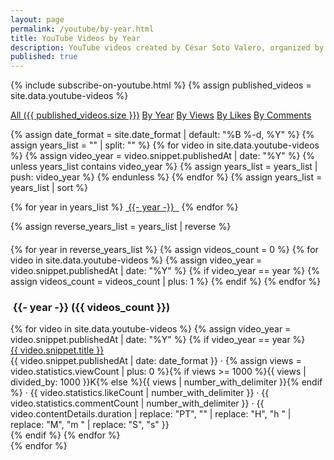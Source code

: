 ```yaml
---
layout: page
permalink: /youtube/by-year.html
title: YouTube Videos by Year
description: YouTube videos created by César Soto Valero, organized by year.
published: true
---
```


<!-- markdownlint-disable MD033 -->
{% include subscribe-on-youtube.html %}
{% assign published_videos = site.data.youtube-videos %}

<!-- Buttons for ordering YouTube videos -->
<div class="list-filters">
  <a href="/youtube.html" class="list-filter">All ({{ published_videos.size }})</a>
  <a href="/youtube/by-year.html" class="list-filter">By Year</a>
  <a href="/youtube/by-views.html" class="list-filter">By Views</a>
  <a href="/youtube/by-likes.html" class="list-filter">By Likes</a>
  <a href="/youtube/by-comments.html" class="list-filter">By Comments</a>
</div>

{% assign date_format = site.date_format | default: "%B %-d, %Y" %}
{% assign years_list = "" | split: "" %}
{% for video in site.data.youtube-videos %}
{% assign video_year = video.snippet.publishedAt | date: "%Y" %}
{% unless years_list contains video_year %}
{% assign years_list = years_list | push: video_year %}
{% endunless %}
{% endfor %}
{% assign years_list = years_list | sort %}

<!-- Years cloud -->
<div class="tag-list">
     {% for year in years_list %}
     <a href="#{{- year -}}" class="btn btn-primary tag-btn"><i class="fas fa-calendar-alt" aria-hidden="true"></i>&nbsp;{{- year -}} &nbsp;</a>
     {% endfor %}
</div>

{% assign reverse_years_list = years_list | reverse %}

<div id="full-tags-list" style="margin-top: 20px;">
     {% for year in reverse_years_list %}
     {% assign videos_count = 0 %}
     {% for video in site.data.youtube-videos %}
          {% assign video_year = video.snippet.publishedAt | date: "%Y" %}
          {% if video_year == year %}
                {% assign videos_count = videos_count | plus: 1 %}
          {% endif %}
     {% endfor %}
     <h3 id="{{- year -}}" class="linked-section">
          <i class="fas fa-calendar-alt" aria-hidden="true"></i>
          &nbsp;{{- year -}}&nbsp;({{ videos_count }})
     </h3>
     <div class="post-list">
          {% for video in site.data.youtube-videos %}
          {% assign video_year = video.snippet.publishedAt | date: "%Y" %}
          {% if video_year == year %}
          <div class="tag-entry">
                <a href="https://www.youtube.com/watch?v={{ video.id }}" target="_blank">{{ video.snippet.title }}</a>
                <div class="entry-date">
                     <time datetime="{{ video.snippet.publishedAt }}">{{ video.snippet.publishedAt | date: date_format }}</time>
                     <span class="post-stats">
                          · <i class="fas fa-eye"></i> {% assign views = video.statistics.viewCount | plus: 0 %}{% if views >= 1000 %}{{ views | divided_by: 1000 }}K{% else %}{{ views | number_with_delimiter }}{% endif %}
                          · <i class="fas fa-thumbs-up"></i> {{ video.statistics.likeCount | number_with_delimiter }}
                          · <i class="fas fa-comment"></i> {{ video.statistics.commentCount | number_with_delimiter }}
                          · <i class="fas fa-clock"></i> {{ video.contentDetails.duration | replace: "PT", "" | replace: "H", "h " | replace: "M", "m " | replace: "S", "s" }}
                     </span>
                </div>
          </div>
          {% endif %}
          {% endfor %}
     </div>
     {% endfor %}
</div>

